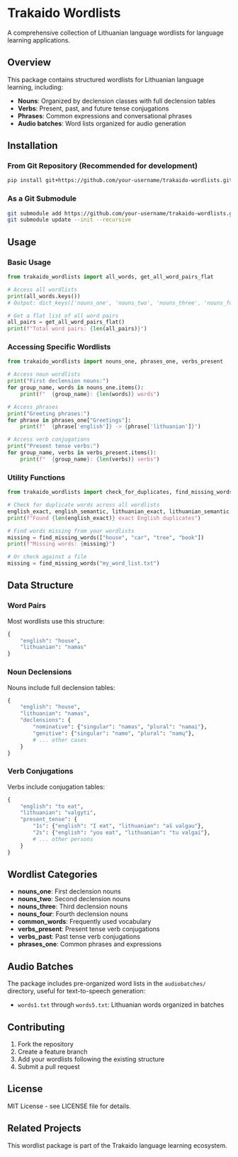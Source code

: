 # Trakaido Wordlists

A comprehensive collection of Lithuanian language wordlists for language learning applications.

## Overview

This package contains structured wordlists for Lithuanian language learning, including:

- **Nouns**: Organized by declension classes with full declension tables
- **Verbs**: Present, past, and future tense conjugations
- **Phrases**: Common expressions and conversational phrases
- **Audio batches**: Word lists organized for audio generation

## Installation

### From Git Repository (Recommended for development)

```bash
pip install git+https://github.com/your-username/trakaido-wordlists.git
```

### As a Git Submodule

```bash
git submodule add https://github.com/your-username/trakaido-wordlists.git wordlists
git submodule update --init --recursive
```

## Usage

### Basic Usage

```python
from trakaido_wordlists import all_words, get_all_word_pairs_flat

# Access all wordlists
print(all_words.keys())
# Output: dict_keys(['nouns_one', 'nouns_two', 'nouns_three', 'nouns_four', 'common_words', 'verbs_present', 'verbs_past', 'phrases_one'])

# Get a flat list of all word pairs
all_pairs = get_all_word_pairs_flat()
print(f"Total word pairs: {len(all_pairs)}")
```

### Accessing Specific Wordlists

```python
from trakaido_wordlists import nouns_one, phrases_one, verbs_present

# Access noun wordlists
print("First declension nouns:")
for group_name, words in nouns_one.items():
    print(f"  {group_name}: {len(words)} words")

# Access phrases
print("Greeting phrases:")
for phrase in phrases_one["Greetings"]:
    print(f"  {phrase['english']} -> {phrase['lithuanian']}")

# Access verb conjugations
print("Present tense verbs:")
for group_name, verbs in verbs_present.items():
    print(f"  {group_name}: {len(verbs)} verbs")
```

### Utility Functions

```python
from trakaido_wordlists import check_for_duplicates, find_missing_words

# Check for duplicate words across all wordlists
english_exact, english_semantic, lithuanian_exact, lithuanian_semantic = check_for_duplicates()
print(f"Found {len(english_exact)} exact English duplicates")

# Find words missing from your wordlists
missing = find_missing_words(["house", "car", "tree", "book"])
print(f"Missing words: {missing}")

# Or check against a file
missing = find_missing_words("my_word_list.txt")
```

## Data Structure

### Word Pairs
Most wordlists use this structure:
```python
{
    "english": "house",
    "lithuanian": "namas"
}
```

### Noun Declensions
Nouns include full declension tables:
```python
{
    "english": "house",
    "lithuanian": "namas",
    "declensions": {
        "nominative": {"singular": "namas", "plural": "namai"},
        "genitive": {"singular": "namo", "plural": "namų"},
        # ... other cases
    }
}
```

### Verb Conjugations
Verbs include conjugation tables:
```python
{
    "english": "to eat",
    "lithuanian": "valgyti",
    "present_tense": {
        "1s": {"english": "I eat", "lithuanian": "aš valgau"},
        "2s": {"english": "you eat", "lithuanian": "tu valgai"},
        # ... other persons
    }
}
```

## Wordlist Categories

- **nouns_one**: First declension nouns
- **nouns_two**: Second declension nouns  
- **nouns_three**: Third declension nouns
- **nouns_four**: Fourth declension nouns
- **common_words**: Frequently used vocabulary
- **verbs_present**: Present tense verb conjugations
- **verbs_past**: Past tense verb conjugations
- **phrases_one**: Common phrases and expressions

## Audio Batches

The package includes pre-organized word lists in the `audiobatches/` directory, useful for text-to-speech generation:

- `words1.txt` through `words5.txt`: Lithuanian words organized in batches

## Contributing

1. Fork the repository
2. Create a feature branch
3. Add your wordlists following the existing structure
4. Submit a pull request

## License

MIT License - see LICENSE file for details.

## Related Projects

This wordlist package is part of the Trakaido language learning ecosystem.